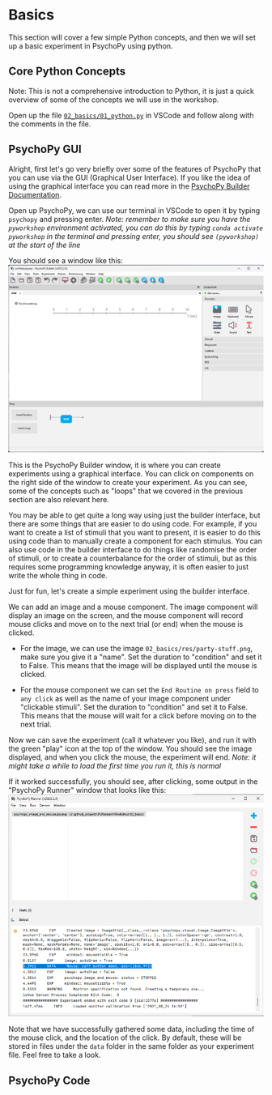 # Basics

This section will cover a few simple Python concepts, and then we will set up a basic experiment in PsychoPy using python.


## Core Python Concepts

Note: This is not a comprehensive introduction to Python, it is just a quick overview of some of the concepts we will use in the workshop.

Open up the file [`02_basics/01_python.py`](./01_python.py) in VSCode and follow along with the comments in the file.

## PsychoPy GUI

Alright, first let's go very briefly over some of the features of PsychoPy that you can use via the GUI (Graphical User Interface). If you like the idea of using the graphical interface you can read more in the [PsychoPy Builder Documentation](https://psychopy.org/builder/index.html).

Open up PsychoPy, we can use our terminal in VSCode to open it by typing `psychopy` and pressing enter. *Note: remember to make sure you have the `pyworkshop` environment activated, you can do this by typing `conda activate pyworkshop` in the terminal and pressing enter, you should see `(pyworkshop)` at the start of the line*

You should see a window like this:
![PsychoPy Builder window](./res/psychopy-builder.png)

This is the PsychoPy Builder window, it is where you can create experiments using a graphical interface. You can click on components on the right side of the window to create your experiment. As you can see, some of the concepts such as "loops" that we covered in the previous section are also relevant here.

You may be able to get quite a long way using just the builder interface, but there are some things that are easier to do using code. For example, if you want to create a list of stimuli that you want to present, it is easier to do this using code than to manually create a component for each stimulus.
You can also use code in the builder interface to do things like randomise the order of stimuli, or to create a counterbalance for the order of stimuli, but as this requires some programming knowledge anyway, it is often easier to just write the whole thing in code.

Just for fun, let's create a simple experiment using the builder interface.

We can add an image and a mouse component. The image component will display an image on the screen, and the mouse component will record mouse clicks and move on to the next trial (or end) when the mouse is clicked.

* For the image, we can use the image `02_basics/res/party-stuff.png`, make sure you give it a "name". Set the duration to "condition" and set it to False. This means that the image will be displayed until the mouse is clicked.

* For the mouse component we can set the `End Routine on press` field to `any click` as well as the name of your image component under "clickable stimuli". Set the duration to "condition" and set it to False. This means that the mouse will wait for a click before moving on to the next trial.

Now we can save the experiment (call it whatever you like), and run it with the green "play" icon at the top of the window. You should see the image displayed, and when you click the mouse, the experiment will end. *Note: it might take a while to load the first time you run it, this is normal*

If it worked successfully, you should see, after clicking, some output in the "PsychoPy Runner" window that looks like this:
![PsychoPy Runner](./res/psychopy-runner.png)

Note that we have successfully gathered some data, including the time of the mouse click, and the location of the click. By default, these will be stored in files under the `data` folder in the same folder as your experiment file. Feel free to take a look.

## PsychoPy Code